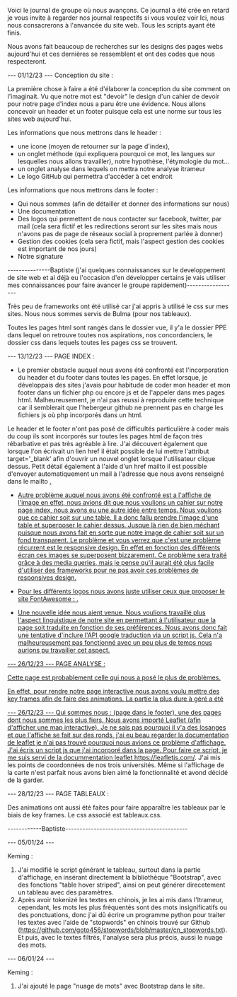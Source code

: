 

Voici le journal de groupe où nous avançons. Ce journal a été crée en retard je vous invite à regarder nos journal respectifs si vous voulez voir
Ici, nous nous consacrerons à l'anvancée du site web. Tous les scripts ayant été finis.

Nous avons fait beaucoup de recherches sur les designs des pages webs aujourd'hui et ces dernières se ressemblent et ont des codes que nous respecteront.

--- 01/12/23 ---
Conception du site :

La première chose à faire a été d'élaborer la conception du site comment on l'imaginait. Vu que notre mot est "devoir" le design d'un cahier de devoir pour notre page d'index nous a paru être une évidence.
Nous allons concevoir un header et un footer puisque cela est une norme sur tous les sites web aujourd'hui.

Les informations que nous mettrons dans le header :
- une icone (moyen de retourner sur la page d'index),
- un onglet méthode (qui expliquera pourquoi ce mot, les langues sur lesquelles nous allons travailler), notre hypothèse, l'étymologie du mot...
- un onglet analyse dans lequels on mettra notre analyse itrameur
- Le logo GitHub qui permettra d'accéder à cet endroit

Les informations que nous mettrons dans le footer :
- Qui nous sommes (afin de détailler et donner des informations sur nous)
- Une documentation
- Des logos qui permettent de nous contacter sur facebook, twitter, par mail (cela sera fictif et les redirections seront sur les sites mais nous n'avons pas de page de réseaux social à proprement parlée à donner)
- Gestion des cookies (cela sera fictif, mais l'aspect gestion des cookies est important de nos jours)
- Notre signature

---------------Baptiste (j'ai quelques connaissances sur le developpement de site web et ai déjà eu l'occasion d'en développer certains je vais utiliser mes connaissances pour faire avancer le groupe rapidement)------------------

Très peu de frameworks ont été utilisé car j'ai appris à utilisé le css sur mes sites. Nous nous sommes servis de Bulma (pour nos tableaux).

Toutes les pages html sont rangés dans le dossier vue, il y'a le dossier PPE dans lequel on retrouve toutes nos aspirations, nos concordanciers, le dossier css dans lequels toutes les pages css se trouvent.

--- 13/12/23 ---
PAGE INDEX :

- Le premier obstacle auquel nous avons été confronté est l'incorporation du header et du footer dans toutes les pages. En effet lorsque, je développais des sites j'avais pour habitude de coder mon header et mon footer dans un fichier
php ou encore js et de l'appeler dans mes pages html. Malheureusement, je n'ai pas reussi à reproduire cette technique car il semblerait que l'hebergeur github ne prennent pas en charge les fichiers js où php incorporés dans un html.

Le header et le footer n'ont pas posé de difficultés particulière à coder mais du coup ils sont incorporés sur toutes les pages html de façon très rébarbative et pas très agréable à lire.
J'ai découvert également que lorsque l'on écrivait un lien href il était possible de lui mettre l'attribut target='_blank' afin d'ouvrir un nouvel onglet lorsque l'utilisateur clique dessus.
Petit détail également à l'aide d'un href mailto il est possible d'envoyer automatiquement un mail à l'adresse que nous avons renseigné dans le mailto <a href="mailto:projetPPE2023BMK@gmail.com">.


- Autre problème auquel nous avons été confronté est a l'affiche de l'image en effet, nous avions dit que nous voulions un cahier sur notre page index, nous avons eu une autre idée entre temps. Nous voulions que ce cahier soit sur une table.
Il a donc fallu prendre l'image d'une table et superposer le cahier dessus. Jusque là rien de bien méchant puisque nous avons fait en sorte que notre image de cahier soit sur un fond transparent.
Le problème et vous verrez que c'est une problème récurrent est le responsive design. En effet en fonction des différents écran ces images se superposent bizzarement. Ce problème sera traité grâce à des media queries, mais je pense
qu'il aurait été plus facile d'utiliser des frameworks pour ne pas avoir ces problèmes de responsives design.

- Pour les différents logos nous avons juste utiliser ceux que proposer le site FontAwesome :    <link rel="stylesheet" href="https://cdnjs.cloudflare.com/ajax/libs/font-awesome/6.0.0/css/all.min.css">.

- Une nouvelle idée nous aient venue. Nous voulions travaillé plus l'aspect linguistique de notre site en permettant à l'utilisateur que la page soit traduite en fonction de ses préférences. Nous avons donc fait une tentative
d'inclure l'API google traduction via un script js. Cela n'a malheureusement pas fonctionné avec un peu plus de temps nous aurions pu travailler cet aspect.


--- 26/12/23 ---
PAGE ANALYSE :

Cette page est probablement celle qui nous a posé le plus de problèmes.

En effet, pour rendre notre page interactive nous avons voulu mettre des key frames afin de faire des animations.
La partie la plus dure à géré a été

--- 26/12/23 ---
Qui sommes nous : (page dans le footer), une des pages dont nous sommes les plus fiers. Nous avons importé Leaflet (afin d'afficher une map interactive). Je ne sais pas pourquoi il y'a des losanges et que l'affiche se fait sur des ronds, j'ai eu beau regarder la documentation de leaflet je n'ai pas trouvé pourquoi nous avions ce problème d'affichage. J'ai écris un script js que j'ai incorporé dans la page. Pour faire ce script, je me suis servi de la docummentation leaflet https://leafletjs.com/. J'ai mis les points de coordonnées de nos trois universités. Même si l'affichage de la carte n'est parfait nous avons bien aimé la fonctionnalité et avond décidé de la garder.

--- 28/12/23 ---
PAGE TABLEAUX :

Des animations ont aussi été faites pour faire apparaître les tableaux par le biais de key frames. Le css associé est tableaux.css.


------------Baptiste-------------------------------------------

--- 05/01/24 ---

Keming :

1. J'ai modifié le script générant le tableau, surtout dans la partie d'affichage, en insérant directement la bibliothèque "Bootstrap", avec des fonctions "table hover striped", ainsi on peut générer direcetement un tableau avec des paramètres.
2. Après avoir tokenizé les textes en chinois, je les ai mis dans l'Itrameur, cependant, les mots les plus fréquentés sont des mots insignificatifs ou des ponctuations, donc j'ai dû écrire un programme python pour traiter les textes avec l'aide de "stopwords" en chinois trouvé sur Github (https://github.com/goto456/stopwords/blob/master/cn_stopwords.txt). Et puis, avec le textes filtrés, l'analyse sera plus précis, aussi le nuage des mots.

--- 06/01/24 ---

Keming :

1. J'ai ajouté le page "nuage de mots" avec Bootstrap dans le site.
